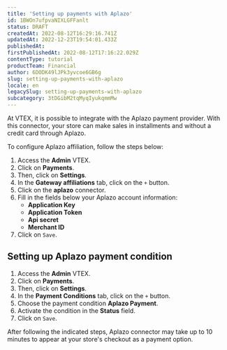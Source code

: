 ```yaml
---
title: 'Setting up payments with Aplazo'
id: 1BWOn7ufpvaNIXLGFFanlt
status: DRAFT
createdAt: 2022-08-12T16:29:16.741Z
updatedAt: 2022-12-23T19:54:01.433Z
publishedAt: 
firstPublishedAt: 2022-08-12T17:16:22.029Z
contentType: tutorial
productTeam: Financial
author: 6DODK49lJPk3yvcoe6GB6g
slug: setting-up-payments-with-aplazo
locale: en
legacySlug: setting-up-payments-with-aplazo
subcategory: 3tDGibM2tqMyqIyukqmmMw
---
```


At VTEX, it is possible to integrate with the Aplazo payment provider. With this connector, your store can make sales in installments and without a credit card through Aplazo.

To configure Aplazo affiliation, follow the steps below:

1. Access the __Admin__ VTEX.
2. Click on __Payments__.
3. Then, click on __Settings__.
4. In the __Gateway affiliations__ tab, click on the `+` button.
5. Click on the __aplazo__ connector.
6. Fill in the fields below your Aplazo account information:
   - __Application Key__
   - __Application Token__
   - __Api secret__
   - __Merchant ID__   
7. Click on `Save`.

## Setting up Aplazo payment condition 

1. Access the __Admin__ VTEX.
2. Click on __Payments__.
3. Then, click on __Settings__.
4. In the __Payment Conditions__ tab, click on the `+` button.
5. Choose the payment condition __Aplazo Payment__.
6. Activate the condition in the __Status__ field.
7. Click on `Save`.

After following the indicated steps, Aplazo connector may take up to 10 minutes to appear at your store's checkout as a payment option.
